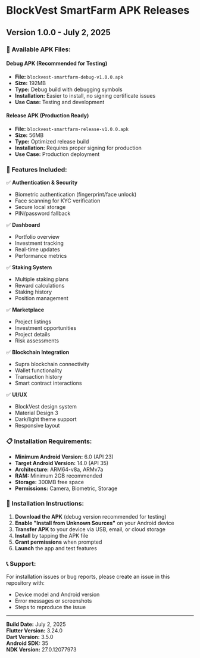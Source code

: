 # BlockVest SmartFarm APK Releases

## Version 1.0.0 - July 2, 2025

### 📱 Available APK Files:

#### Debug APK (Recommended for Testing)
- **File:** `blockvest-smartfarm-debug-v1.0.0.apk`
- **Size:** 192MB
- **Type:** Debug build with debugging symbols
- **Installation:** Easier to install, no signing certificate issues
- **Use Case:** Testing and development

#### Release APK (Production Ready)
- **File:** `blockvest-smartfarm-release-v1.0.0.apk`
- **Size:** 56MB
- **Type:** Optimized release build
- **Installation:** Requires proper signing for production
- **Use Case:** Production deployment

### 🚀 Features Included:

✅ **Authentication & Security**
- Biometric authentication (fingerprint/face unlock)
- Face scanning for KYC verification
- Secure local storage
- PIN/password fallback

✅ **Dashboard**
- Portfolio overview
- Investment tracking
- Real-time updates
- Performance metrics

✅ **Staking System**
- Multiple staking plans
- Reward calculations
- Staking history
- Position management

✅ **Marketplace**
- Project listings
- Investment opportunities
- Project details
- Risk assessments

✅ **Blockchain Integration**
- Supra blockchain connectivity
- Wallet functionality
- Transaction history
- Smart contract interactions

✅ **UI/UX**
- BlockVest design system
- Material Design 3
- Dark/light theme support
- Responsive layout

### 📋 Installation Requirements:

- **Minimum Android Version:** 6.0 (API 23)
- **Target Android Version:** 14.0 (API 35)
- **Architecture:** ARM64-v8a, ARMv7a
- **RAM:** Minimum 2GB recommended
- **Storage:** 300MB free space
- **Permissions:** Camera, Biometric, Storage

### 🔧 Installation Instructions:

1. **Download the APK** (debug version recommended for testing)
2. **Enable "Install from Unknown Sources"** on your Android device
3. **Transfer APK** to your device via USB, email, or cloud storage
4. **Install** by tapping the APK file
5. **Grant permissions** when prompted
6. **Launch** the app and test features

### 📞 Support:

For installation issues or bug reports, please create an issue in this repository with:
- Device model and Android version
- Error messages or screenshots
- Steps to reproduce the issue

---

**Build Date:** July 2, 2025  
**Flutter Version:** 3.24.0  
**Dart Version:** 3.5.0  
**Android SDK:** 35  
**NDK Version:** 27.0.12077973
